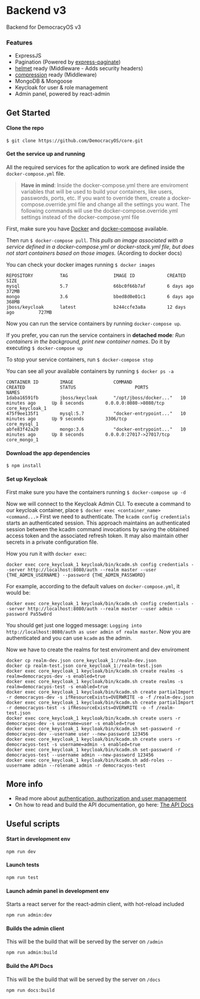 # Backend v3

Backend for DemocracyOS v3

### Features
- ExpressJS
- Pagination (Powered by [express-paginate](https://github.com/expressjs/express-paginate))
- [helmet](https://github.com/helmetjs/helmet) ready (Middleware - Adds security headers)
- [compression](https://github.com/expressjs/compression) ready (Middleware)
- MongoDB & Mongoose
- Keycloak for user & role management
- Admin panel, powered by react-admin

## Get Started

#### Clone the repo
```
$ git clone https://github.com/DemocracyOS/core.git
```

#### Get the service up and running

All the required services for the aplication to work are defined inside the `docker-compose.yml` file.

> **Have in mind**: Inside the docker-compose.yml there are enviroment variables that will be used to build your containers, like users, passwords, ports, etc. If you want to override them, create a docker-compose.override.yml file and change all the settings you want. The following commands will use the docker-compose.override.yml settings instead of the docker-compose.yml file

First, make sure you have [Docker](https://docs.docker.com/install/) and [docker-compose](https://docs.docker.com/install/) available.

Then run `$ docker-compose pull`. This _pulls an image associated with a service defined in a docker-compose.yml or docker-stack.yml file, but does not start containers based on those images._ (Acording to docker docs)

You can check your docker images running `$ docker images`

```
REPOSITORY          TAG                 IMAGE ID            CREATED             SIZE
mysql               5.7                 66bc0f66b7af        6 days ago          372MB
mongo               3.6                 bbed8d0e01c1        6 days ago          368MB
jboss/keycloak      latest              b244ccfe3a8a        12 days ago         727MB
```

Now you can run the service containers by running `docker-compose up`.

If you prefer, you can run the service containers in **detached mode**_: Run containers in the background, print new container names_. Do it by executing `$ docker-compose up`

To stop your service containers, run `$ docker-compose stop`

You can see all your available containers by running `$ docker ps -a`

```
CONTAINER ID        IMAGE               COMMAND                  CREATED             STATUS                      PORTS               NAMES
1daba16591fb        jboss/keycloak      "/opt/jboss/docker..."   10 minutes ago      Up 8 seconds        0.0.0.0:8080->8080/tcp     core_keycloak_1
475f9ee135f1        mysql:5.7           "docker-entrypoint..."   10 minutes ago      Up 9 seconds        3306/tcp                   core_mysql_1
abfe83f42a20        mongo:3.6           "docker-entrypoint..."   10 minutes ago      Up 8 seconds        0.0.0.0:27017->27017/tcp   core_mongo_1
```

#### Download the app dependencies
```
$ npm install
```

#### Set up Keycloak 

First make sure you have the containers running `$ docker-compose up -d`

Now we will connect to the Keycloak Admin CLI. To execute a command to our keycloak container, place `$ docker exec <container_name> <command...>`
First we need to authenticate. The `kcadm config credentials` starts an authenticated session. This approach maintains an authenticated session between the kcadm command invocations by saving the obtained access token and the associated refresh token. It may also maintain other secrets in a private configuration file.

How you run it with `docker exec`:

```
docker exec core_keycloak_1 keycloak/bin/kcadm.sh config credentials --server http://localhost:8080/auth --realm master --user {THE_ADMIN_USERNAME} --password {THE_ADMIN_PASSWORD}
```

For example, according to the default values on `docker-compose.yml`, it would be:
```
docker exec core_keycloak_1 keycloak/bin/kcadm.sh config credentials --server http://localhost:8080/auth --realm master --user admin --password Pa55w0rd
```
You should get just one logged message: `Logging into http://localhost:8080/auth as user admin of realm master`. Now you are authenticated and you can use `kcadm` as the admin.

Now we have to create the realms for test enviroment and dev enviroment

```
docker cp realm-dev.json core_keycloak_1:/realm-dev.json
docker cp realm-test.json core_keycloak_1:/realm-test.json
docker exec core_keycloak_1 keycloak/bin/kcadm.sh create realms -s realm=democracyos-dev -s enabled=true
docker exec core_keycloak_1 keycloak/bin/kcadm.sh create realms -s realm=democracyos-test -s enabled=true
docker exec core_keycloak_1 keycloak/bin/kcadm.sh create partialImport -r democracyos-dev -s ifResourceExists=OVERWRITE -o -f /realm-dev.json
docker exec core_keycloak_1 keycloak/bin/kcadm.sh create partialImport -r democracyos-test -s ifResourceExists=OVERWRITE -o -f /realm-test.json
docker exec core_keycloak_1 keycloak/bin/kcadm.sh create users -r democracyos-dev -s username=user -s enabled=true
docker exec core_keycloak_1 keycloak/bin/kcadm.sh set-password -r democracyos-dev --username user --new-password 123456
docker exec core_keycloak_1 keycloak/bin/kcadm.sh create users -r democracyos-test -s username=admin -s enabled=true
docker exec core_keycloak_1 keycloak/bin/kcadm.sh set-password -r democracyos-test --username admin --new-password 123456
docker exec core_keycloak_1 keycloak/bin/kcadm.sh add-roles --uusername admin --rolename admin -r democracyos-test
```

## More info

- Read more about [authentication, authorization and user management](/docs/about-auth.md)
- On how to read and build the API documentation, go here: [The API Docs](/docs/build-api.md)

## Useful scripts

#### Start in development env
```
npm run dev
```

#### Launch tests
```
npm run test
```

#### Launch admin panel in development env
Starts a react server for the react-admin client, with hot-reload included
```
npm run admin:dev
```

#### Builds the admin client
This will be the build that will be served by the server on `/admin`
```
npm run admin:build
```

#### Build the API Docs
This will be the build that will be served by the server on `/docs`
```
npm run docs:build
```